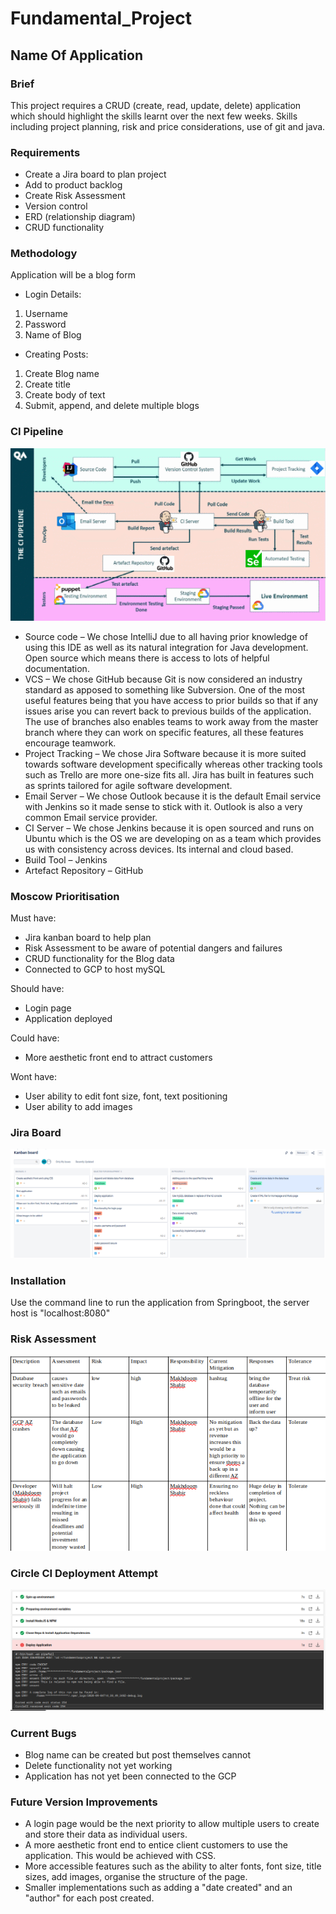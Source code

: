 # Fundamental_Project

## Name Of Application

### Brief

This project requires a CRUD (create, read, update, delete) application which should highlight the skills learnt over the next few weeks. Skills including project planning, risk and price considerations, use of git and java.

### Requirements

* Create a Jira board to plan project 
* Add to product backlog
* Create Risk Assessment 
* Version control
* ERD (relationship diagram)
* CRUD functionality 


### Methodology

Application will be a blog form

* Login Details:
 1. Username
 2. Password
 3. Name of Blog
 
 
* Creating Posts:
 1. Create Blog name
 2. Create title
 3. Create body of text
 4. Submit, append, and delete multiple blogs
  
### CI Pipeline
![CI Pipeline](https://github.com/makhdoomshabir/Fundamental_Project/blob/master/CI_Pipeline(1)image.gif)

* Source code – We chose IntelliJ due to all having prior knowledge of using this IDE as well as its natural integration for Java development. Open source which means there is access to lots of helpful documentation.
* VCS – We chose GitHub because Git is now considered an industry standard as apposed to something like Subversion. One of the most useful features being that you have access to prior builds so that if any issues arise you can revert back to previous builds of the application. The use of branches also enables teams to work away from the master branch where they can work on specific features, all these features encourage teamwork. 
* Project Tracking – We chose Jira Software because it is more suited towards software development specifically whereas other tracking tools such as Trello are more one-size fits all. Jira has built in features such as sprints tailored for agile software development.
* Email Server – We chose Outlook because it is the default Email service with Jenkins so it made sense to stick with it. Outlook is also a very common Email service provider.
* CI Server – We chose Jenkins because it is open sourced and runs on Ubuntu which is the OS we are developing on as a team which provides us with consistency across devices. Its internal and cloud based. 
* Build Tool – Jenkins
* Artefact Repository – GitHub

### Moscow Prioritisation 

Must have:
* Jira kanban board to help plan
* Risk Assessment to be aware of potential dangers and failures
* CRUD functionality for the Blog data
* Connected to GCP to host mySQL

Should have:
* Login page 
* Application deployed

Could have:
* More aesthetic front end to attract customers

Wont have:
* User ability to edit font size, font, text positioning
* User ability to add images


### Jira Board
![jira board](https://github.com/makhdoomshabir/fundamentalproject/blob/master/Screenshot%20from%202020-09-06%2013-49-05.png)

### Installation
Use the command line to run the application from Springboot, the server host is "localhost:8080"

### Risk Assessment

![risk assessment](https://github.com/makhdoomshabir/Fundamental_Project/blob/master/Screenshot%20from%202020-09-04%2012-54-11.png)

### Circle CI Deployment Attempt

![deploy](https://github.com/makhdoomshabir/fundamentalproject/blob/master/Screenshot%20from%202020-09-06%2013-37-41.png)

### Current Bugs

* Blog name can be created but post themselves cannot
* Delete functionality not yet working 
* Application has not yet been connected to the GCP

### Future Version Improvements 

* A login page would be the next priority to allow multiple users to create and store their data as individual users. 
* A more aesthetic front end to entice client customers to use the application. This would be achieved with CSS.
* More accessible features such as the ability to alter fonts, font size, title sizes, add images, organise the structure of the page.
* Smaller implementations such as adding a "date created" and an "author" for each post created.


